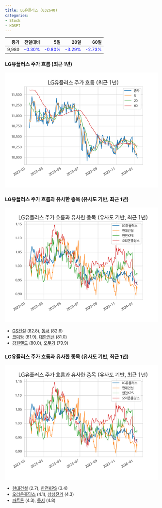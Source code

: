 ```yaml
---
title: LG유플러스 (032640)
categories:
- Stock
- KOSPI
---
```


|종가|전일대비|5일|20일|60일|
|---:|-------:|--:|---:|---:|
|9,980|<span style="color: blue">-0.30%</span>|<span style="color: blue">-0.80%</span>|<span style="color: blue">-3.29%</span>|<span style="color: blue">-2.73%</span>|

<!-- more -->
### LG유플러스 주가 흐름 (최근 1년)
![032640](/assets/images/stock/032640.png)


### LG유플러스 주가 흐름과 유사한 종목 (유사도 기반, 최근 1년)
![032640](/assets/images/stock/032640_sim.png)

- [GS건설](/006360/) (82.8), [동서](/026960/) (82.6)
- [코미팜](/041960/) (81.9), [대한전선](/001440/) (81.0)
- [강원랜드](/035250/) (80.0), [오뚜기](/007310/) (79.9)


### LG유플러스 주가 흐름과 유사한 종목 (유사도 기반, 최근 1년)
![032640](/assets/images/stock/032640_sim.png)

- [현대건설](/000720/) (2.7), [한전KPS](/051600/) (3.4)
- [오리온홀딩스](/001800/) (4.1), [삼성전기](/009150/) (4.3)
- [파트론](/091700/) (4.3), [동서](/026960/) (4.8)